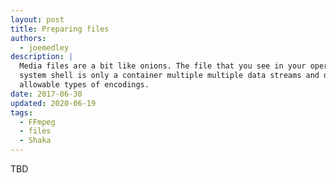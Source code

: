 ```yaml
---
layout: post
title: Preparing files
authors:
  - joemedley
description: |
  Media files are a bit like onions. The file that you see in your operating
  system shell is only a container multiple multiple data streams and different
  allowable types of encodings.
date: 2017-06-30
updated: 2020-06-19
tags:
  - FFmpeg
  - files
  - Shaka
---
```


TBD
